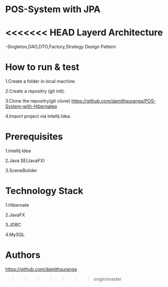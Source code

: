 POS-System with JPA
======

<<<<<<< HEAD
Layerd Architecture
======

-Singleton,DAO,DTO,Factory,Strategy Design Pattern

 How to run & test
 ===== 
 
1.Create a folder in local machine.

2.Create a repositry (git init).

3.Clone the repositry(git clone)
https://github.com/damithsuranga/POS-System-with-Hibernatep

4.Import project via Intellij Idea.

Prerequisites
=======

1.Intellij Idea

2.Java SE(JavaFX)

3.SceneBulider

Technology Stack
======

1.Hibernate

2.JavaFX

3.JDBC

4.MySQL

Authors
===

https://github.com/damithsuranga


>>>>>>> origin/master


